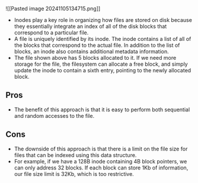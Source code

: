 ![[Pasted image 20241105134715.png]]
- Inodes play a key role in organizing how files are stored on disk because they essentially integrate an index of all of the disk blocks that correspond to a particular file.
- A file is uniquely identified by its inode. The inode contains a list of all of the blocks that correspond to the actual file. In addition to the list of blocks, an inode also contains additional metadata information.
- The file shown above has 5 blocks allocated to it. If we need more storage for the file, the filesystem can allocate a free block, and simply update the inode to contain a sixth entry, pointing to the newly allocated block.
## Pros
- The benefit of this approach is that it is easy to perform both sequential and random accesses to the file.
## Cons

- The downside of this approach is that there is a limit on the file size for files that can be indexed using this data structure. 
- For example, if we have a 128B inode containing 4B block pointers, we can only address 32 blocks. If each block can store 1Kb of information, our file size limit is 32Kb, which is too restrictive.

